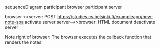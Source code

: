 sequenceDiagram participant browser participant server

browser->>server: POST https://studies.cs.helsinki.fi/exampleapp/new-note-spa
activate server
server-->>browser: HTML document
deactivate server

Note right of browser: The browser executes the callback function that renders the notes
